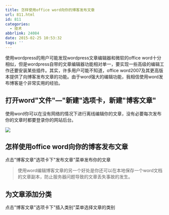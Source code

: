 ```yaml
---
title: 怎样使用office word向你的博客发布文章
url: 811.html
id: 811
categories:
  - 技术
abbrlink: 24084
date: 2015-02-25 10:53:32
tags: ''
---
```


使用wordpress的用户可能发现wordpress文章编辑器和微软的office word十分相似，但是wordpress自带的文章编辑器功能相对单一，要实现一些高级的编辑工作还要安装某些插件。其实，许多用户可能不知道，office word2007及其更高版本提供了向博客发布文章的功能。由于word强大的编辑功能，我相信使用word发布博客是个非常实用的经验。

打开word"文件"—"新建"选项卡，新建"博客文章"
---------------------------

使用word你可以在没有网络的情况下进行离线编辑你的文章，没有必要每次发布你的文章时都要登录你的网站后台。

![](http://baiyuan.wang/wp-content/uploads/2015/02/022515_0253_officeword1.png)

怎样使用office word向你的博客发布文章
------------------------

点击"博客文章"选项卡下"发布文章"菜单发布你的文章

> 使用word编辑博客文章的另一个好处是你还可以在本地保存一个word文档的文章副本，防止服务器问题导致的文章丢失事故的发生。

为文章添加分类
-------

点击"博客文章"选项卡下"插入类别"菜单选择文章的类别